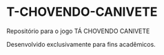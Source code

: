 # T-CHOVENDO-CANIVETE
Repositório para o jogo TÁ CHOVENDO CANIVETE

Desenvolvido exclusivamente para fins acadêmicos.
